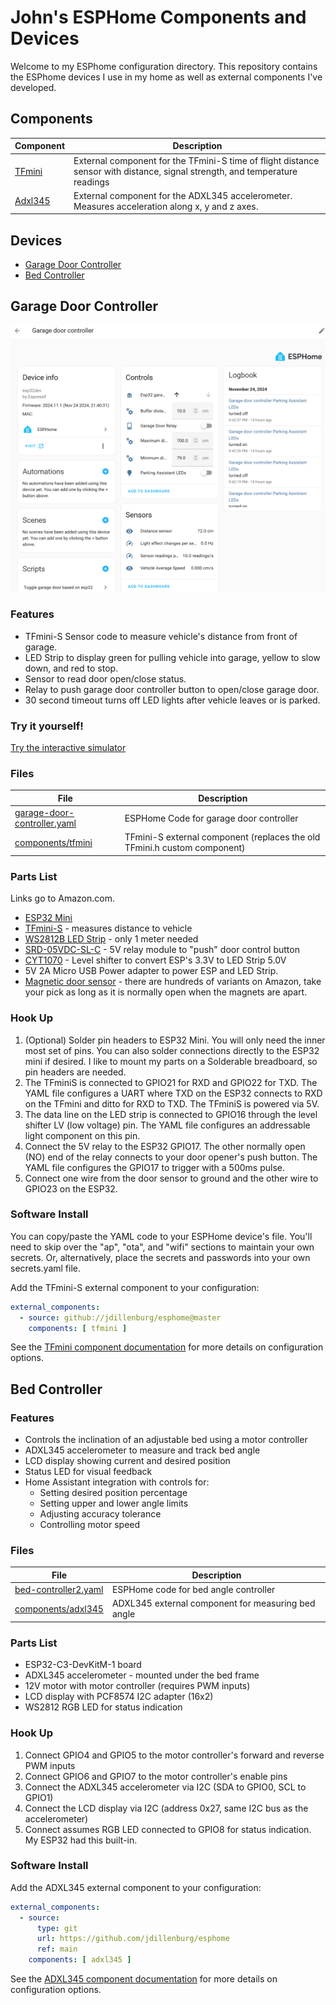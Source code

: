 # John's ESPHome Components and Devices
Welcome to my ESPhome configuration directory. This repository contains the ESPhome devices I use in my home as well as external components I've developed.

## Components

| Component | Description |
|-----------|-------------|
| [TFmini](components/tfmini) | External component for the TFmini-S time of flight distance sensor with distance, signal strength, and temperature readings |
| [Adxl345](components/adxl345) | External component for the ADXL345 accelerometer.  Measures acceleration along x, y and z axes. |

## Devices

* [Garage Door Controller](#garage-door-controller)
* [Bed Controller](#bed-controller)

## <a name="garage-door-controller">Garage Door Controller</a>
![Garage Door Controller Home Assistant Dashboard](README_Assets/garage-door-controller-dashboard-example_small.png "Garage Door Controller Home Assistant Dashboard")

### Features
* TFmini-S Sensor code to measure vehicle's distance from front of garage.  
* LED Strip to display green for pulling vehicle into garage, yellow to slow down, and red to stop.
* Sensor to read door open/close status.
* Relay to push garage door controller button to open/close garage door.
* 30 second timeout turns off LED lights after vehicle leaves or is parked.

### Try it yourself!
[Try the interactive simulator](https://jdillenburg.github.io/esphome)

### Files
| File                          | Description                     |
|-------------------------------|--------------------------------|
| [garage-door-controller.yaml](https://github.com/jdillenburg/esphome/blob/main/garage-door-controller.yaml) | ESPHome Code for garage door controller |
| [components/tfmini](components/tfmini) | TFmini-S external component (replaces the old TFmini.h custom component) |

### Parts List
Links go to Amazon.com.
* [ESP32 Mini](https://www.amazon.com/gp/product/B07BK435ZW/ref=ppx_yo_dt_b_asin_image_o05_s00?ie=UTF8&psc=1)
* [TFmini-S](https://www.amazon.com/gp/product/B075V5TZRY/ref=ppx_yo_dt_b_asin_image_o01_s00?ie=UTF8&psc=1) - measures distance to vehicle
* [WS2812B LED Strip](https://www.amazon.com/gp/product/B01CDTEJBG/ref=ppx_yo_dt_b_search_asin_title?ie=UTF8&th=1) - only 1 meter needed
* [SRD-05VDC-SL-C](https://www.amazon.com/gp/product/B09G6H7JDT/ref=ppx_yo_dt_b_search_asin_title?ie=UTF8&psc=1) - 5V relay module to "push" door control button
* [CYT1070](https://www.amazon.com/gp/product/B073D4DJDC/ref=ppx_yo_dt_b_search_asin_title?ie=UTF8&psc=1) - Level shifter to convert ESP's 3.3V to LED Strip 5.0V
* 5V 2A Micro USB Power adapter to power ESP and LED Strip.
* [Magnetic door sensor](https://www.amazon.com/WESUA-Magnetic-Overhead-Contacts-Bracket/dp/B0BCYHBKVF) - there are hundreds of variants on Amazon, take your pick as long as it is normally open when the magnets are apart.

### Hook Up

1. (Optional) Solder pin headers to ESP32 Mini. You will only need the inner most set of pins. You can also solder connections directly to the ESP32 mini if desired. I like to mount my parts on a Solderable breadboard, so pin headers are needed.
2. The TFminiS is connected to GPIO21 for RXD and GPIO22 for TXD. The YAML file configures a UART where TXD on the ESP32 connects to RXD on the TFmini and ditto for RXD to TXD. The TFminiS is powered via 5V.
3. The data line on the LED strip is connected to GPIO16 through the level shifter LV (low voltage) pin. The YAML file configures an addressable light component on this pin.
4. Connect the 5V relay to the ESP32 GPIO17. The other normally open (NO) end of the relay connects to your door opener's push button. The YAML file configures the GPIO17 to trigger with a 500ms pulse.
5. Connect one wire from the door sensor to ground and the other wire to GPIO23 on the ESP32.

### Software Install

You can copy/paste the YAML code to your ESPHome device's file. You'll need to skip over the "ap", "ota", and "wifi" sections to maintain your own secrets. Or, alternatively, place the secrets and passwords into your own secrets.yaml file.

Add the TFmini-S external component to your configuration:

```yaml
external_components:
  - source: github://jdillenburg/esphome@master
    components: [ tfmini ]
```

See the [TFmini component documentation](components/tfmini) for more details on configuration options.

## <a name="bed-controller">Bed Controller</a>

### Features
* Controls the inclination of an adjustable bed using a motor controller
* ADXL345 accelerometer to measure and track bed angle
* LCD display showing current and desired position
* Status LED for visual feedback
* Home Assistant integration with controls for:
  * Setting desired position percentage
  * Setting upper and lower angle limits
  * Adjusting accuracy tolerance
  * Controlling motor speed

### Files
| File                          | Description                     |
|-------------------------------|--------------------------------|
| [bed-controller2.yaml](https://github.com/jdillenburg/esphome/blob/main/bed-controller2.yaml) | ESPHome code for bed angle controller |
| [components/adxl345](components/adxl345) | ADXL345 external component for measuring bed angle |

### Parts List
* ESP32-C3-DevKitM-1 board
* ADXL345 accelerometer - mounted under the bed frame
* 12V motor with motor controller (requires PWM inputs)
* LCD display with PCF8574 I2C adapter (16x2)
* WS2812 RGB LED for status indication

### Hook Up
1. Connect GPIO4 and GPIO5 to the motor controller's forward and reverse PWM inputs
2. Connect GPIO6 and GPIO7 to the motor controller's enable pins
3. Connect the ADXL345 accelerometer via I2C (SDA to GPIO0, SCL to GPIO1)
4. Connect the LCD display via I2C (address 0x27, same I2C bus as the accelerometer)
5. Connect assumes RGB LED connected to GPIO8 for status indication.  My ESP32 had this built-in.

### Software Install
Add the ADXL345 external component to your configuration:

```yaml
external_components:
  - source:
      type: git
      url: https://github.com/jdillenburg/esphome
      ref: main
    components: [ adxl345 ]
```

See the [ADXL345 component documentation](components/adxl345) for more details on configuration options.